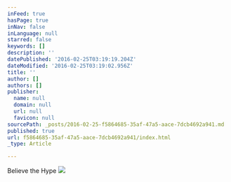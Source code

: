 ```yaml
---
inFeed: true
hasPage: true
inNav: false
inLanguage: null
starred: false
keywords: []
description: ''
datePublished: '2016-02-25T03:19:19.204Z'
dateModified: '2016-02-25T03:19:02.956Z'
title: ''
author: []
authors: []
publisher:
  name: null
  domain: null
  url: null
  favicon: null
sourcePath: _posts/2016-02-25-f5864685-35af-47a5-aace-7dcb4692a941.md
published: true
url: f5864685-35af-47a5-aace-7dcb4692a941/index.html
_type: Article

---
```

Believe the Hype
![](https://the-grid-user-content.s3-us-west-2.amazonaws.com/6ab4892a-2a71-44aa-b8d6-175b131dfd73.gif)